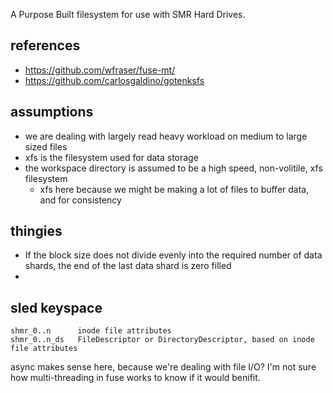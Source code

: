 A Purpose Built filesystem for use with SMR Hard Drives. 





## references
- https://github.com/wfraser/fuse-mt/
- https://github.com/carlosgaldino/gotenksfs


## assumptions
- we are dealing with largely read heavy workload on medium to large sized files
- xfs is the filesystem used for data storage
- the workspace directory is assumed to be a high speed, non-volitile, xfs filesystem
  - xfs here because we might be making a lot of files to buffer data, and for consistency

## thingies
- If the block size does not divide evenly into the required number of data shards, the end of the last data shard is zero filled
- 

## sled keyspace
```plaintext
shmr_0..n      inode file attributes
shmr_0..n_ds   FileDescriptor or DirectoryDescriptor, based on inode file attributes
```

async makes sense here, because we're dealing with file I/O? I'm not sure how multi-threading in fuse works to know if it would benifit. 